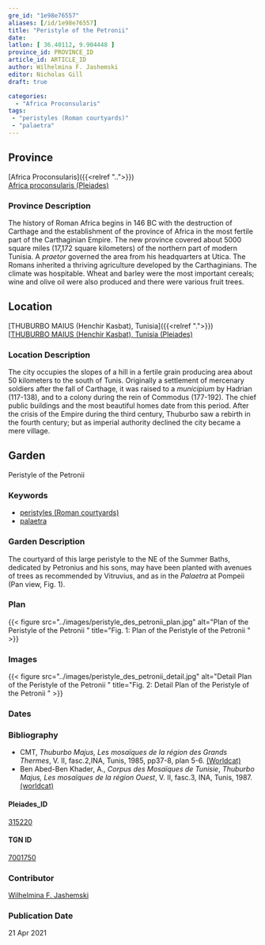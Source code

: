 ```yaml
---
gre_id: "1e98e76557"
aliases: [/id/1e98e76557]
title: "Peristyle of the Petronii"
date:
latlon: [ 36.40112, 9.904448 ]
province_id: PROVINCE_ID
article_id: ARTICLE_ID
author: Wilhelmina F. Jashemski
editor: Nicholas Gill
draft: true

categories:
  - "Africa Proconsularis"
tags:
 - "peristyles (Roman courtyards)"
 - "palaetra"
---
```


## Province
[Africa Proconsularis]({{<relref "..">}}) \
[Africa proconsularis (Pleiades)](https://pleiades.stoa.org/places/991341)

### Province Description

The history of Roman Africa begins in 146 BC with the destruction of Carthage and the establishment of the province of Africa in the most fertile part of the Carthaginian Empire. The new province covered about 5000 square miles (17,172 square kilometers) of the northern part of modern Tunisia. A *praetor* governed the area from his headquarters at Utica. The Romans inherited a thriving agriculture developed by the Carthaginians. The climate was hospitable. Wheat and barley were the most important cereals; wine and olive oil were also produced and there were various fruit trees.

## Location
[THUBURBO MAIUS (Henchir Kasbat), Tunisia]({{<relref ".">}}) \
[[THUBURBO MAIUS (Henchir Kasbat), Tunisia (Pleiades)](https://pleiades.stoa.org/places/315220)

### Location Description

The city occupies the slopes of a hill in a fertile grain producing area about 50 kilometers to the south of Tunis. Originally a settlement of mercenary soldiers after the fall of Carthage, it was raised to a *municipium* by Hadrian (117-138), and to a colony during the rein of Commodus (177-192). The chief public buildings and the most beautiful homes date from this period. After the crisis of the Empire during the third century, Thuburbo saw a rebirth in the fourth century; but as imperial authority declined the city became a mere village.

## Garden

Peristyle of the Petronii

### Keywords

- [peristyles (Roman courtyards)](http://vocab.getty.edu/page/aat/300080971)
- [palaetra](#)

### Garden Description

The courtyard of this large peristyle to the NE of the Summer Baths, dedicated by Petronius and his sons, may have been planted with avenues of trees as recommended by Vitruvius, and as in the *Palaetra* at Pompeii (Pan view, Fig. 1).

### Plan
{{< figure src="../images/peristyle_des_petronii_plan.jpg" alt="Plan of the Peristyle of the Petronii " title="Fig. 1: Plan of the Peristyle of the Petronii " >}}
### Images
{{< figure src="../images/peristyle_des_petronii_detail.jpg" alt="Detail Plan of the Peristyle of the Petronii " title="Fig. 2: Detail Plan of the Peristyle of the Petronii " >}}
### Dates

### Bibliography

*  CMT, *Thuburbo Majus, Les mosaïques de la région des Grands Thermes*, V. II, fasc.2,INA, Tunis, 1985, pp37-8, plan 5-6. [(Worldcat)](http://www.worldcat.org/oclc/905765362)
* Ben Abed-Ben Khader, A., *Corpus des Mosaïques de Tunisie*, *Thuburbo Majus, Les mosaïques de la région Ouest*, V. II, fasc.3, INA, Tunis, 1987.[(worldcat)](http://www.worldcat.org/oclc/20058336)

#### Pleiades_ID

[315220](https://pleiades.stoa.org/places/315220)

#### TGN ID

[7001750](http://vocab.getty.edu/page/tgn/7001750)

### Contributor

[Wilhelmina F. Jashemski](http://worldcat.org/identities/lccn-n80037970/)
<!--add in orcid id and info-->

### Publication Date
21 Apr 2021
